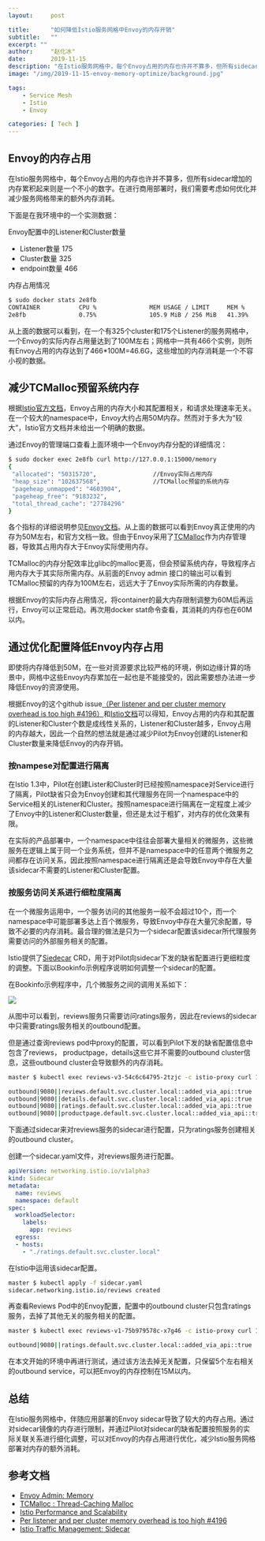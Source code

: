 ```yaml
---
layout:     post

title:      "如何降低Istio服务网格中Envoy的内存开销"
subtitle:   ""
excerpt: ""
author:     "赵化冰"
date:       2019-11-15
description: "在Istio服务网格中，每个Envoy占用的内存也许并不算多，但所有sidecar增加的内存累积起来则是一个不小的数字。在进行商用部署时，我们需要考虑如何优化并减少服务网格带来的额外内存消耗。"
image: "/img/2019-11-15-envoy-memory-optimize/background.jpg"

tags:
    - Service Mesh
    - Istio
    - Envoy

categories: [ Tech ]
---
```


## Envoy的内存占用

在Istio服务网格中，每个Envoy占用的内存也许并不算多，但所有sidecar增加的内存累积起来则是一个不小的数字。在进行商用部署时，我们需要考虑如何优化并减少服务网格带来的额外内存消耗。

下面是在我环境中的一个实测数据：

Envoy配置中的Listener和Cluster数量

* Listener数量  175
* Cluster数量   325
* endpoint数量  466

内存占用情况

```bash
$ sudo docker stats 2e8fb
CONTAINER           CPU %               MEM USAGE / LIMIT     MEM %               NET I/O             BLOCK I/O           PIDS
2e8fb               0.75%               105.9 MiB / 256 MiB   41.39%              0 B / 0 B           0 B / 0 B           165
```

从上面的数据可以看到，在一个有325个cluster和175个Listener的服务网格中，一个Envoy的实际内存占用量达到了100M左右；网格中一共有466个实例，则所有Envoy占用的内存达到了466*100M=46.6G，这些增加的内存消耗是一个不容小视的数据。

## 减少TCMalloc预留系统内存

根据[Istio官方文档](https://istio.io/docs/concepts/performance-and-scalability/#cpu-and-memory)，Envoy占用的内存大小和其配置相关，和请求处理速率无关。在一个较大的namespace中，Envoy大约占用50M内存。然而对于多大为“较大”，Istio官方文档并未给出一个明确的数据。

通过Envoy的管理端口查看上面环境中一个Envoy内存分配的详细情况：

```bash
$ sudo docker exec 2e8fb curl http://127.0.0.1:15000/memory
{
 "allocated": "50315720",                //Envoy实际占用内存
 "heap_size": "102637568",               //TCMalloc预留的系统内存
 "pageheap_unmapped": "4603904",
 "pageheap_free": "9183232",
 "total_thread_cache": "27784296"
}
```

各个指标的详细说明参见[Envoy文档](https://www.envoyproxy.io/docs/envoy/latest/api-v2/admin/v2alpha/memory.proto.html)。从上面的数据可以看到Envoy真正使用的内存为50M左右，和官方文档一致。但由于Envoy采用了[TCMalloc](https://gperftools.github.io/gperftools/tcmalloc.html)作为内存管理器，导致其占用内存大于Envoy实际使用内存。

TCMalloc的内存分配效率比glibc的malloc更高，但会预留系统内存，导致程序占用内存大于其实际所需内存。从前面的Envoy admin 接口的输出可以看到TCMalloc预留的内存为100M左右，远远大于了Envoy实际所需的内存数量。

根据Envoy的实际内存占用情况，将container的最大内存限制调整为60M后再运行，Envoy可以正常启动。再次用docker stat命令查看，其消耗的内存也在60M以内。

## 通过优化配置降低Envoy内存占用

即使将内存降低到50M，在一些对资源要求比较严格的环境，例如边缘计算的场景中，网格中这些Envoy内存累加在一起也是不能接受的，因此需要想办法进一步降低Envoy的资源使用。

根据Envoy的这个github issue[（Per listener and per cluster memory overhead is too high #4196）](https://github.com/envoyproxy/envoy/issues/4196)和[Istio文档](https://istio.io/docs/concepts/performance-and-scalability/#cpu-and-memory)可以得知，Envoy占用的内存和其配置的Listener和Cluster个数是成线性关系的，Listener和Cluster越多，Envoy占用的内存越大，因此一个自然的想法就是通过减少Pilot为Envoy创建的Listener和Cluster数量来降低Envoy的内存开销。

### 按nampese对配置进行隔离

在Istio 1.3中，Pilot在创建Lister和Cluster时已经按照namespace对Service进行了隔离，Pilot缺省只会为Envoy创建和其代理服务在同一个namespace中的Service相关的Listener和Cluster。按照namespace进行隔离在一定程度上减少了Envoy中的Listener和Cluster数量，但还是太过于粗犷，对内存的优化效果有限。

在实际的产品部署中，一个namespace中往往会部署大量相关的微服务，这些微服务在逻辑上属于同一个业务系统，但并不是namespace中的任意两个微服务之间都存在访问关系，因此按照namespace进行隔离还是会导致Envoy中存在大量该sidecar不需要的Listener和Cluster配置。

### 按服务访问关系进行细粒度隔离

在一个微服务运用中，一个服务访问的其他服务一般不会超过10个，而一个namespace中可能部署多达上百个微服务，导致Envoy中存在大量冗余配置，导致不必要的内存消耗。最合理的做法是只为一个sidecar配置该sidecar所代理服务需要访问的外部服务相关的配置。

Istio提供了[Siedecar](https://istio.io/docs/reference/config/networking/sidecar/) CRD，用于对Pilot向sidecar下发的缺省配置进行更细粒度的调整。下面以Bookinfo示例程序说明如何调整一个sidecar的配置。

在Bookinfo示例程序中，几个微服务之间的调用关系如下：

![](https://istio.io/docs/examples/bookinfo/withistio.svg)

从图中可以看到，reviews服务只需要访问ratings服务，因此在reviews的sidecar中只需要ratings服务相关的outbound配置。

但是通过查询reviews pod中proxy的配置，可以看到Pilot下发的缺省配置信息中包含了reviews， productpage，details这些它并不需要的outbound cluster信息，这些outbound cluster会导致额外的内存消耗。

```bash
master $ kubectl exec reviews-v3-54c6c64795-2tzjc -c istio-proxy curl 127.0.0.1:15000/clusters|grep 9080|grep added_via_api::true|grep outbound

outbound|9080||reviews.default.svc.cluster.local::added_via_api::true
outbound|9080||details.default.svc.cluster.local::added_via_api::true
outbound|9080||ratings.default.svc.cluster.local::added_via_api::true
outbound|9080||productpage.default.svc.cluster.local::added_via_api::true
```

下面通过sidecar来对reviews服务的sidecar进行配置，只为ratings服务创建相关的outbound cluster。

创建一个sidecar.yaml文件，对reviews服务进行配置。

```yaml
apiVersion: networking.istio.io/v1alpha3
kind: Sidecar
metadata:
  name: reviews
  namespace: default
spec:
  workloadSelector:
    labels:
      app: reviews
  egress:
  - hosts:
    - "./ratings.default.svc.cluster.local"
```

在Istio中运用该sidecar配置。

```bash
master $ kubectl apply -f sidecar.yaml
sidecar.networking.istio.io/reviews created
```

再查看Reviews Pod中的Envoy配置，配置中的outbound cluster只包含ratings服务，去掉了其他无关的服务相关的配置。

```bash
master $ kubectl exec reviews-v1-75b979578c-x7g46 -c istio-proxy curl 127.0.0.1:15000/clusters|grep 9080|grep added_via_api::true|grep outbound

outbound|9080||ratings.default.svc.cluster.local::added_via_api::true
```

在本文开始的环境中再进行测试，通过该方法去掉无关配置，只保留5个左右相关的outbound service，可以把Envoy的内存控制在15M以内。

## 总结

在Istio服务网格中，伴随应用部署的Envoy sidecar导致了较大的内存占用。通过对sidecar镜像的内存进行限制，并通过Pilot对sidecar的缺省配置按照服务的实际关联关系进行细化调整，可以对Envoy的内存占用进行优化，减少Istio服务网格部署对内存的额外消耗。

## 参考文档

* [Envoy Admin: Memory](https://www.envoyproxy.io/docs/envoy/latest/api-v2/admin/v2alpha/memory.proto.html)
* [TCMalloc : Thread-Caching Malloc](https://gperftools.github.io/gperftools/tcmalloc.html)
* [Istio Performance and Scalability](https://istio.io/docs/concepts/performance-and-scalability/#cpu-and-memory)
* [Per listener and per cluster memory overhead is too high #4196](https://github.com/envoyproxy/envoy/issues/4196)
* [Istio Traffic Management: Sidecar](https://istio.io/docs/reference/config/networking/sidecar)
